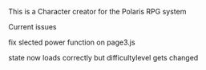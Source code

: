 This is a Character creator for the Polaris RPG system

Current issues

fix slected power function on page3.js


state now loads correctly but difficultylevel gets changed